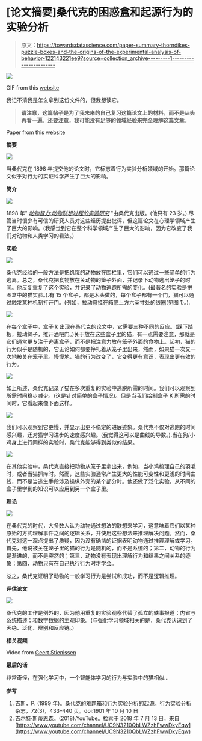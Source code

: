 # [论文摘要]桑代克的困惑盒和起源行为的实验分析

> 原文：<https://towardsdatascience.com/paper-summary-thorndikes-puzzle-boxes-and-the-origins-of-the-experimental-analysis-of-behavior-122143221ee9?source=collection_archive---------1----------------------->

![](img/a2f882cf1ca304c36b93809ae219a370.png)

GIF from this [website](https://giphy.com/gifs/chemistry-1IwjlYpIbvhGo)

我记不清我是怎么拿到这份文件的，但我想读它。

> **请注意，这篇帖子是为了我未来的自己复习这篇论文上的材料，而不是从头再看一遍。还要注意，我可能没有足够的领域经验来完全理解这篇文章。**

Paper from this [website](https://www.ncbi.nlm.nih.gov/pmc/articles/PMC1284753/)

**摘要**

![](img/9fa74cb0850d66991c8526d5d88778da.png)

当桑代克在 1898 年提交他的论文时，它标志着行为实验分析领域的开始。那篇论文似乎对行为的实证科学产生了巨大的影响。

**简介**

![](img/2a02515194fdfe990832e556acd79d5b.png)

1898 年" [*动物智力:动物联想过程的实验研究*](http://psycnet.apa.org/record/2011-13303-001) "由桑代克出版。(他只有 23 岁。).尽管当时很少有可信的研究人员对这些经历提出批评，但这篇论文在心理学领域产生了巨大的影响。(我感觉到它在整个科学领域产生了巨大的影响，因为它改变了我们对动物和人类学习的看法。)

**实验**

![](img/ff67ebc7a3542b6b10a16abfeb17dc12.png)

桑代克经验的一般方法是把饥饿的动物放在围栏里，它们可以通过一些简单的行为逃离。总之，桑代克把食物放在关动物的笼子外面，并记录下动物逃出笼子的时间。他反复重复了这个实验，并记录了动物逃跑所需的变化。(最著名的实验是拼图盒中的猫实验。).有 15 个盒子，都是木头做的，每个盒子都有一个门，猫可以通过触发某种机制打开门。(例如，拉动悬挂在箱底上方六英寸处的线圈(见图 1)。).

![](img/eca5ec4bf883e062eb709db7845a24e5.png)

在每个盒子中，盒子 k 出现在桑代克的论文中，它需要三种不同的反应。(踩下踏板，拉动绳子，推开酒吧门。)关于放在这些盒子里的猫，有一点需要注意，那就是它们通常更专注于逃离盒子，而不是把注意力放在笼子外面的食物上。起初，猫的行为似乎是随机的，它无论如何都要挣扎着从笼子里出来，然而，如果猫一次又一次地被关在笼子里。慢慢地，猫的行为改变了，它变得更有意识，表现出更有效的行为。

![](img/b4e014d11a89ea4a1b8d0dee1e154022.png)

如上所述，桑代克记录了猫在多次重复的实验中逃脱所需的时间。我们可以观察到所需时间稳步减少。(这是针对简单的盒子情况)。但是当我们绘制盒子 K 所需的时间时，它看起来像下面这样。

![](img/45bc8e5c9814b506e9e6507377d25582.png)

我们可以观察到它更慢，并显示出更不稳定的进展迹象。桑代克不仅对逃跑的时间感兴趣，还对猫学习进步的速度感兴趣。(我觉得这可以是曲线的导数。).当在狗/小鸡身上进行同样的实验时，桑代克能够得到类似的结果。

![](img/e1342d1fa414bf761bc9792f40dea4bf.png)

在其他实验中，桑代克直接把动物从笼子里拿出来，例如，当小鸡梳理自己的羽毛时，或者当猫抓痒时。然而，这些实验通常产生更大的性能可变性和更浅的时间曲线，而不是当逃生手段涉及操纵外壳的某个部分时。他还做了泛化实验，从不同的盒子里学到的知识可以应用到另一个盒子里。

**理论**

![](img/ac5e9d1d8073f43ab57be97cea270330.png)

在桑代克的时代，大多数人认为动物通过想法的联想来学习，这意味着它们以某种原始的方式理解事件之间的逻辑关系，并使用这些想法来推理解决问题。然而，桑代克对这一观点提出了质疑，因为没有确凿的证据表明动物通过推理理解或学习。首先，他说被关在笼子里的猫的行为是随机的，而不是系统的；第二，动物的行为是渐进的，而不是突然的；第三，动物没有表现出理解行为和结果之间关系的迹象；第四，动物只有在自己执行行为时才学会。

总之，桑代克证明了动物的一般学习行为是尝试和成功，而不是逻辑推理。

**评估论文**

![](img/b2aa4013f87a9aec767ceb9f7c31a184.png)

桑代克的工作是例外的，因为他用重复的实验观察代替了孤立的轶事报道；内省与系统描述；和数字数据的主观印象。(与强化学习领域相关的是，桑代克认识到了灭绝、泛化、辨别和反应链。)

**相关视频**

Video from [Geert Stienissen](https://www.youtube.com/channel/UC9N3210QbLWZzhFwwDkyEqw)

**最后的话**

非常奇怪，在强化学习中，一个智能体学习的行为与实验中的猫相似…

**参考**

1.  吉斯，P. (1999 年)。桑代克的难题箱和行为实验分析的起源。行为实验分析杂志，72(3)，433–440 页。doi:1901 年 10 月 10 日
2.  吉尔特·斯蒂恩森。(2018).YouTube。检索于 2018 年 7 月 13 日，来自[https://www.youtube.com/channel/UC9N3210QbLWZzhFwwDkyEqw](https://www.youtube.com/channel/UC9N3210QbLWZzhFwwDkyEqw)